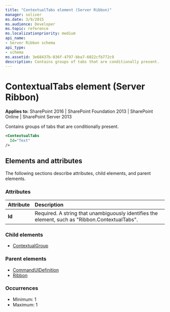 ```yaml
---
title: "ContextualTabs element (Server Ribbon)"
manager: soliver
ms.date: 3/9/2015
ms.audience: Developer
ms.topic: reference
ms.localizationpriority: medium
api_name:
- Server Ribbon schema
api_type:
- schema
ms.assetid: 3e68437b-036f-4797-bba7-6022cfb772c9
description: Contains groups of tabs that are conditionally present.
---
```


# ContextualTabs element (Server Ribbon)

**Applies to:** SharePoint 2016 | SharePoint Foundation 2013 | SharePoint Online | SharePoint Server 2013

Contains groups of tabs that are conditionally present.

```XML
<ContextualTabs
  Id="Text"
/>
```

## Elements and attributes

The following sections describe attributes, child elements, and parent elements.

### Attributes

|**Attribute**|**Description**|
|:-----|:-----|
|**Id** <br/> |Required. A string that unambiguously identifies the element, such as "Ribbon.ContextualTabs".  <br/> |

### Child elements

- [ContextualGroup](contextualgroup-element.md)

### Parent elements

- [CommandUIDefinition](commanduidefinition-element.md)
- [Ribbon](ribbon-element.md)

### Occurrences

- Minimum: 1
- Maximum: 1
